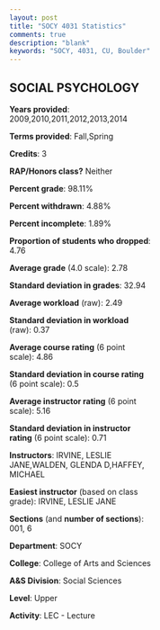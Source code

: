 ```yaml
---
layout: post
title: "SOCY 4031 Statistics"
comments: true
description: "blank"
keywords: "SOCY, 4031, CU, Boulder"
--- 
```

<head>
<script src="https://ajax.googleapis.com/ajax/libs/jquery/2.1.3/jquery.min.js"></script>
<script src="https://dl.dropboxusercontent.com/s/pc42nxpaw1ea4o9/highcharts.js?dl=0"></script>
<!-- <script src="../assets/js/highcharts.js"></script> -->
<style type="text/css">@font-face {
	font-family: "Bebas Neue";
	src: url(https://www.filehosting.org/file/details/544349/BebasNeue%20Regular.otf) format("opentype");
	}
	h1.Bebas { 
		font-family: "Bebas Neue", Verdana, Tahoma;
	}
</style>
</head>
<body>
	<div id="container" style="float: right; width: 45%; height: 88%; margin-left: 2.5%; margin-right: 2.5%;"></div>
	<script language="JavaScript">
		$(document).ready(function() {
		var chart = {type: 'column'};
		var title = {text: 'Grade Distribution'};
		var xAxis = {categories: ['A','B','C','D','F'],crosshair: true};
		var yAxis = {min: 0,title: {text: 'Percentage'}};
		var tooltip = {headerFormat: '<center><b><span style="font-size:20px">{point.key}</span></b></center>',
		               pointFormat: '<td style="padding:0"><b>{point.y:.1f}%</b></td>',
		               footerFormat: '</table>',shared: true,useHTML: true};
		var plotOptions = {column: {pointPadding: 0.0,borderWidth: 0}};  
		var credits = {enabled: false};var series= [{name: 'Percent',data: [21.88,49.61,18.75,7.03,2.73,]}];
		var json = {};
		json.chart = chart;
		json.title = title;
		json.tooltip = tooltip;
		json.xAxis = xAxis;
		json.yAxis = yAxis;  
		json.series = series;
		json.plotOptions = plotOptions;  
		json.credits = credits;
		$('#container').highcharts(json);
	});
	</script>
</body>
			   
## SOCIAL PSYCHOLOGY

**Years provided**: 2009,2010,2011,2012,2013,2014

**Terms provided**: Fall,Spring

**Credits**: 3

**RAP/Honors class?** Neither

**Percent grade**: 98.11%

**Percent withdrawn**: 4.88%

**Percent incomplete**: 1.89%

**Proportion of students who dropped**: 4.76

**Average grade** (4.0 scale): 2.78

**Standard deviation in grades**: 32.94

**Average workload** (raw): 2.49

**Standard deviation in workload** (raw): 0.37

**Average course rating** (6 point scale): 4.86

**Standard deviation in course rating** (6 point scale): 0.5

**Average instructor rating** (6 point scale): 5.16

**Standard deviation in instructor rating** (6 point scale): 0.71

**Instructors**: IRVINE, LESLIE JANE,WALDEN, GLENDA D,HAFFEY, MICHAEL

**Easiest instructor** (based on class grade): IRVINE, LESLIE JANE

**Sections** (and **number of sections**): 001, 6

**Department**: SOCY

**College**: College of Arts and Sciences

**A&S Division**: Social Sciences

**Level**: Upper

**Activity**: LEC - Lecture